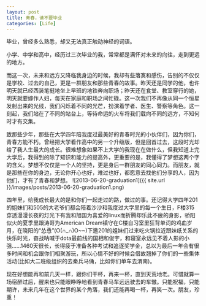 ```yaml
---
layout: post
title: 青春，请不要毕业
categories: [Life]
---
```


毕业，曾经多么熟悉，却又无法真正触动神经的词语。

小学、中学和高中，经历过三次毕业的我，常常都是满怀对未来的向往，走到更远的地方。

而这一次，未来和远方又降临我身边的时候，我却有些落寞和感伤，告别的不仅仅是学校、过去的自己，更是一群朋友和那些青春的故事。昨天还是同学的他，也许明天就已经西装笔挺地坐上早班的地铁奔向职场；昨天还在食堂、教室穿行的她，明天就要嫁作人妇，每天在家庭和职场之间忙碌。这一次我们不再像从同一个恒星发射出来的光线，我们闪烁着不同的光芒，扮演着学者、医生、警察等角色。这一刻起，我们站在了不同的站台上，等待命运的火车将我们载向不同的远方，不知何时才有交集。

致那些少年，那些在大学四年陪我度过最美好的青春时光的小伙伴们，因为你们，青春方能不朽。曾经把大学看作高中的另一个升级版，但是回首过去，这段时光却给了我人生最大的成长。很难想象如果不上大学的我现在在做什么，但我知道上完大学后，我得到的除了知识和能力的提高外，更重要的是，我懂得了梦想这两个字的含义。梦想不仅仅是一个人的坚持，更是身后一群朋友的同心同力。而朋友，就是那些在你的身边，无论你开心也好，难过也好，都愿意去找他们分享的人，因为他们，才有了青春和梦想。
![2013-06-20-graduation1]({{ site.url }}/images/posts/2013-06-20-graduation1.png)

四年里，给我成长最大的是和你们一起走过的路，做过的事。还记得大学四年201的姐妹们和505的大老爷们都会陪着沙沙和我度过大学里的每一个生日，F楼315穿透漫漫长夜的灯光下有我和旭国为喜爱的linux而折腾却乐此不疲的身影，骄阳似火的夏季里跟涛哥为American Dream镇守在C楼自习室里狂背单词的鸡血岁月，在晓阳的“怂恿”(O(∩_∩)O~~)下邀201的姐妹们过来吃火锅拉近跟妹纸关系的快乐时光，奋战呐喊于dota最前线的国相和俊宇，和寝室永远见不着人影的小强……1460天很长，长得疲于准备各种考试和追逐奖学金，总以为最后一年会有很多时间和机会跟你们相聚游玩，所以心情不好的时候会借故翘掉了你们的一些集体活动(比如大二班级组织的去秦兵马俑，比如你们单车去渭南)。

现在好想能再和前几天一样，跟你们干杯，再来一杯，直到天荒地老。可惜就算一场宿醉过后，醒来也只能眼睁睁地看到青春马车远远驶去的车辙。只能祝福，只能期许，未来几年在这个世界的某个角落，我们还能再喝一杯，再笑一次。朋友，珍重！
